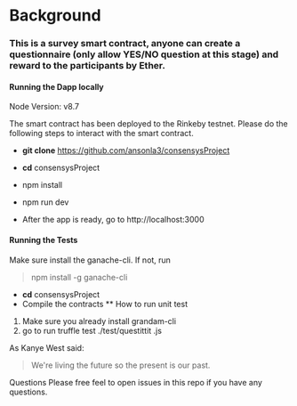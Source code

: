 # Background
### This is a survey smart contract, anyone can create a questionnaire (only allow YES/NO question at this stage) and reward to the participants by Ether. 


#### Running the Dapp locally

Node Version: v8.7

The smart contract has been deployed to the Rinkeby testnet. Please do the following steps to interact with the smart contract.

* **git clone** https://github.com/ansonla3/consensysProject

* **cd** consensysProject

* npm install

* npm run dev

* After the app is ready, go to http://localhost:3000


#### Running the Tests

Make sure install the ganache-cli. If not, run 
> npm install -g ganache-cli

* **cd** consensysProject
* Compile the contracts **
How to run unit test
1. Make sure you already install grandam-cli
2. go to   run truffle test ./test/questittit .js


As Kanye West said:

> We're living the future so
> the present is our past.


Questions
Please free feel to open issues in this repo if you have any questions.
